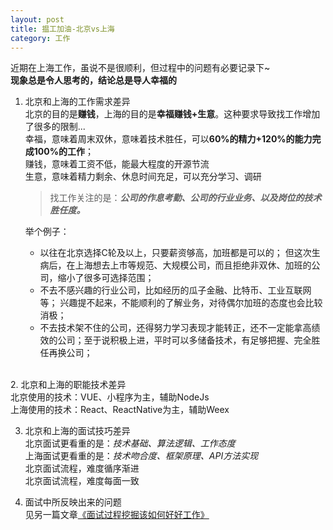 ```yaml
---
layout: post
title: 揾工加油-北京vs上海
category: 工作
---
```


近期在上海工作，虽说不是很顺利，但过程中的问题有必要记录下~<br>
**现象总是令人思考的，结论总是导人幸福的**

1. 北京和上海的工作需求差异<br>
   北京的目的是**赚钱**，上海的目的是**幸福赚钱+生意**。这种要求导致找工作增加了很多的限制...<br>
   幸福，意味着周末双休，意味着技术胜任，可以**60%的精力+120%的能力完成100%的工作**；<br>
   赚钱，意味着工资不低，能最大程度的开源节流<br>
   生意，意味着精力剩余、休息时间充足，可以充分学习、调研<br>
  
   >   找工作关注的是：***公司的作息考勤、公司的行业业务、以及岗位的技术胜任度。***
   
   举个例子：
   + 以往在北京选择C轮及以上，只要薪资够高，加班都是可以的；
      但这次生病后，在上海想去上市等规范、大规模公司，而且拒绝非双休、加班的公司，缩小了很多可选择范围；
   + 不去不感兴趣的行业公司，比如经历的瓜子金融、比特币、工业互联网等；
      兴趣提不起来，不能顺利的了解业务，对待偶尔加班的态度也会比较消极；
   + 不去技术架不住的公司，还得努力学习表现才能转正，还不一定能拿高绩效的公司；至于说积极上进，平时可以多储备技术，有足够把握、完全胜任再换公司；
<br>
2. 北京和上海的职能技术差异<br>
   北京使用的技术：VUE、小程序为主，辅助NodeJs<br>
   上海使用的技术：React、ReactNative为主，辅助Weex<br>

3. 北京和上海的面试技巧差异<br>
   北京面试更看重的是：*技术基础、算法逻辑、工作态度*<br>
   上海面试更看重的是：*技术吻合度、框架原理、API方法实现*<br>
   北京面试流程，难度循序渐进<br>
   北京面试流程，难度每面一致<br>

4. 面试中所反映出来的问题<br>
   见另一篇文章[《面试过程挖掘该如何好好工作》]([http://tomastong.github.io/%E5%B7%A5%E4%BD%9C/2020/07/03/Interview-tells-howtowork.html](http://tomastong.github.io/%E5%B7%A5%E4%BD%9C/2019/04/09/as-a-principal.html))